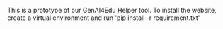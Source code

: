 This is  a prototype of our GenAI4Edu Helper tool. 
To install the website, create a virtual environment and run
'pip install -r requirement.txt'
